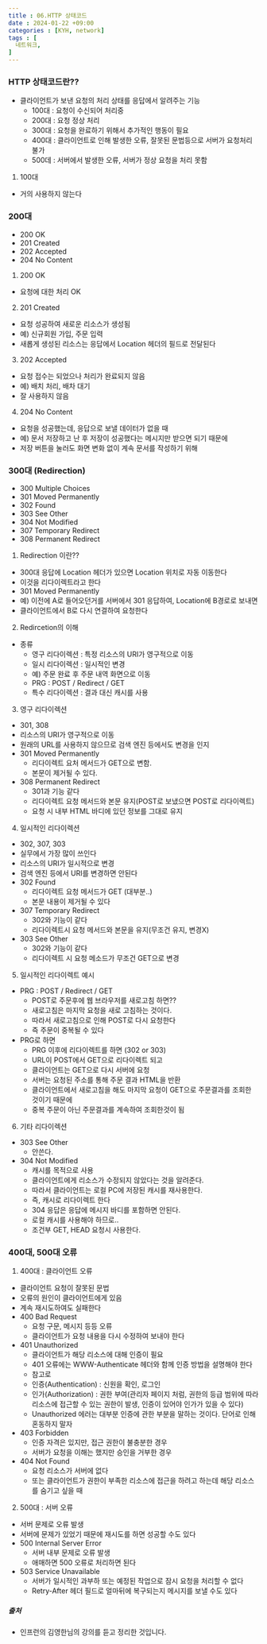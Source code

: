 ```yaml
---
title : 06.HTTP 상태코드
date : 2024-01-22 +09:00
categories : [KYH, network]
tags : [
  네트워크,
]
---
```

<!-- ![](/assets/img/Spring/aaaa.png){:style="border:1px solid #eaeaea; border-radius: 7px; padding: 0px;" } -->
<!-- ![](/assets/img/Performance Test/1-1.png){:style="width:1000px" } -->

### HTTP 상태코드란??
- 클라이언트가 보낸 요청의 처리 상태를 응답에서 알려주는 기능
  - 100대 : 요청이 수신되어 처리중
  - 200대 : 요청 정상 처리
  - 300대 : 요청을 완료하기 위해서 추가적인 행동이 필요
  - 400대 : 클라이언트로 인해 발생한 오류, 잘못된 문법등으로 서버가 요청처리 불가
  - 500데 : 서버에서 발생한 오류, 서버가 정상 요청을 처리 못함

1. 100대
- 거의 사용하지 않는다

### 200대
- 200 OK
- 201 Created
- 202 Accepted
- 204 No Content

1. 200 OK
- 요청에 대한 처리 OK

2. 201 Created
- 요청 성공하여 새로운 리소스가 생성됨
- 예) 신규회원 가입, 주문 입력
- 새롭게 생성된 리소스는 응답에서 Location 헤더의 필드로 전달된다

3. 202 Accepted
- 요청 접수는 되었으나 처리가 완료되지 않음
- 예) 배치 처리, 배차 대기
- 잘 사용하지 않음

4. 204 No Content
- 요청을 성공했는데, 응답으로 보낼 데이터가 없을 때
- 예) 문서 저장하고 난 후 저장이 성공했다는 메시지만 받으면 되기 때문에
- 저장 버튼을 눌러도 화면 변화 없이 계속 문서를 작성하기 위해

### 300대 (Redirection)
- 300 Multiple Choices
- 301 Moved Permanently
- 302 Found
- 303 See Other
- 304 Not Modified
- 307 Temporary Redirect
- 308 Permanent Redirect

1. Redirection 이란??
- 300대 응답에 Location 헤더가 있으면 Location 위치로 자동 이동한다
- 이것을 리다이렉트라고 한다
- 301 Moved Permanently
- 예) 이전에 A로 들어오던거를 서버에서 301 응답하여, Location에 B경로로 보내면
- 클라이언트에서 B로 다시 연결하여 요청한다

2. Redircetion의 이해
- 종류
  - 영구 리다이렉션 : 특정 리소스의 URI가 영구적으로 이동
  - 일시 리다이렉션 : 일시적인 변경
  - 예) 주문 완료 후 주문 내역 화면으로 이동
  - PRG : POST / Redirect / GET
  - 특수 리다이렉션 : 결과 대신 캐시를 사용

3. 영구 리다이렉션
- 301, 308
- 리소스의 URI가 영구적으로 이동
- 원래의 URL를 사용하지 않으므로 검색 엔진 등에서도 변경을 인지
- 301 Moved Permanently
  - 리다이렉트 요처 메서드가 GET으로 변함.
  - 본문이 제거될 수 있다.
- 308 Permanent Redirect
  - 301과 기능 같다
  - 리다이렉트 요청 메서드와 본문 유지(POST로 보냈으면 POST로 리다이렉트)
  - 요청 시 내부 HTML 바디에 있던 정보를 그대로 유지

4. 일시적인 리다이렉션
- 302, 307, 303
- 실무에서 가장 많이 쓰인다
- 리소스의 URI가 일시적으로 변경
- 검색 엔진 등에서 URI를 변경하면 안된다
- 302 Found
  - 리다이렉트 요청 메서드가 GET (대부분..)
  - 본문 내용이 제거될 수 있다
- 307 Temporary Redirect
  - 302와 기능이 같다
  - 리다이렉트시 요청 메서드와 본문을 유지(무조건 유지, 변경X)
- 303 See Other
  - 302와 기능이 같다
  - 리다이렉트 시 요청 메소드가 무조건 GET으로 변경

5. 일시적인 리다이렉트 예시
- PRG : POST / Redirect / GET
  - POST로 주문후에 웹 브라우저를 새로고침 하면??
  - 새로고침은 마지막 요청을 새로 고침하는 것이다.
  - 따라서 새로고침으로 인해 POST로 다시 요청한다
  - 즉 주문이 중복될 수 있다
- PRG로 하면
  - PRG 이후에 리다이렉트를 하면 (302 or 303)
  - URL이 POST에서 GET으로 리다이렉트 되고
  - 클라이언트는 GET으로 다시 서버에 요청
  - 서버는 요청된 주소를 통해 주문 결과 HTML을 반환
  - 클라이언트에서 새로고침을 해도 마지막 요청이 GET으로 주문결과를 조회한 것이기 때문에
  - 중복 주문이 아닌 주문결과를 계속하여 조회한것이 됨

6. 기타 리다이렉션
- 303 See Other
  - 안쓴다.
- 304 Not Modified
  - 캐시를 목적으로 사용
  - 클라이언트에게 리소스가 수정되지 않았다는 것을 알려준다.
  - 따라서 클라이언트는 로컬 PC에 저장된 캐시를 재사용한다.
  - 즉, 캐시로 리다이렉트 한다
  - 304 응답은 응답에 메시지 바디를 포함하면 안된다. 
  - 로컬 캐시를 사용해야 하므로..
  - 조건부 GET, HEAD 요청시 사용한다.

### 400대, 500대 오류
1. 400대 : 클라이언트 오류
- 클라이언트 요청이 잘못된 문법
- 오류의 원인이 클라이언트에게 있음
- 계속 재시도하여도 실패한다
- 400 Bad Request
  - 요청 구문, 메시지 등등 오류
  - 클라이언트가 요청 내용을 다시 수정하여 보내야 한다
- 401 Unauthorized
  - 클라이언트가 해당 리소스에 대해 인증이 필요
  - 401 오류에는 WWW-Authenticate 헤더와 함께 인증 방법을 설명해야 한다
  - 참고로
  - 인증(Authentication) : 신원을 확인, 로그인
  - 인가(Authorization) : 권한 부여(관리자 페이지 처럼, 권한의 등급 범위에 따라 리소스에 접근할 수 있는 권한이 발생, 인증이 있어야 인가가 있을 수 있다)
  - Unauthorized 에러는 대부분 인증에 관한 부분을 말하는 것이다. 단어로 인해 혼동하지 말자
- 403 Forbidden
  - 인증 자격은 있지만, 접근 권한이 불충분한 경우
  - 서버가 요청을 이해는 했지만 승인을 거부한 경우
- 404 Not Found
  - 요청 리소스가 서버에 없다
  - 또는 클라이언트가 권한이 부족한 리소스에 접근을 하려고 하는데 해당 리소스를 숨기고 싶을 때

2. 500대 : 서버 오류
- 서버 문제로 오류 발생
- 서버에 문제가 있었기 때문에 재시도를 하면 성공할 수도 있다
- 500 Internal Server Error
  - 서버 내부 문제로 오류 발생
  - 애매하면 500 오류로 처리하면 된다
- 503 Service Unavailable
  - 서버가 일시적인 과부하 또는 예정된 작업으로 잠시 요청을 처리할 수 없다
  - Retry-After 헤더 필드로 얼마뒤에 복구되는지 메시지를 보낼 수도 있다

##### 출처
- 인프런의 김영한님의 강의를 듣고 정리한 것입니다.
